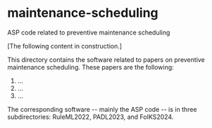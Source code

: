 # maintenance-scheduling
ASP code related to preventive maintenance scheduling

[The following content in construction.]

This directory contains the software related to papers on preventive maintenance scheduling.
These papers are the following:

1. ...
2. ...
3. ...

The corresponding software -- mainly the ASP code -- is in three subdirectories: RuleML2022, PADL2023, and FoIKS2024.
